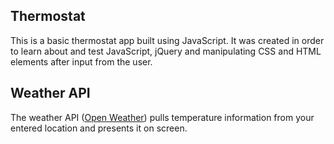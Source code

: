 ## Thermostat
This is a basic thermostat app built using JavaScript.  It was created in order to
learn about and test JavaScript, jQuery and manipulating CSS and HTML elements after
input from the user.

## Weather API
The weather API ([Open Weather](https://openweathermap.org/api)) pulls temperature
information from your entered location and presents it on screen.
